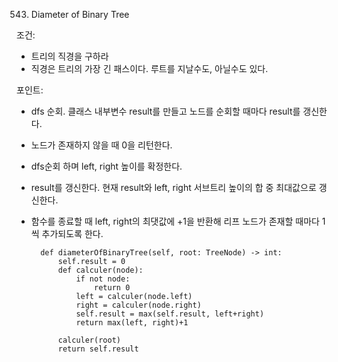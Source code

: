 543. Diameter of Binary Tree

조건:
- 트리의 직경을 구하라
- 직경은 트리의 가장 긴 패스이다. 루트를 지날수도, 아닐수도 있다.

포인트:
- dfs 순회. 클래스 내부변수 result를 만들고 노드를 순회할 때마다 result를 갱신한다.
- 노드가 존재하지 않을 때 0을 리턴한다.
- dfs순회 하며 left, right 높이를 확정한다.
- result를 갱신한다. 현재 result와 left, right 서브트리 높이의 합 중 최대값으로 갱신한다.
- 함수를 종료할 때 left, right의 최댓값에 +1을 반환해 리프 노드가 존재할 때마다 1씩 추가되도록 한다.

        def diameterOfBinaryTree(self, root: TreeNode) -> int:
            self.result = 0
            def calculer(node):
                if not node:
                    return 0
                left = calculer(node.left)
                right = calculer(node.right)
                self.result = max(self.result, left+right)
                return max(left, right)+1

            calculer(root)
            return self.result
